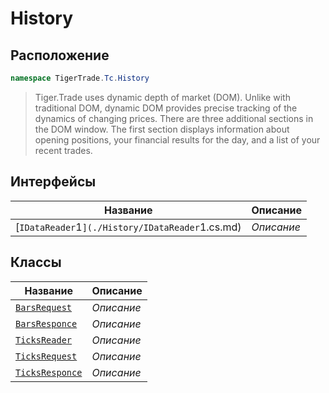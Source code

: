 
# History
## Расположение
```csharp    
namespace TigerTrade.Tc.History
```
> Tiger.Trade uses dynamic depth of market (DOM). Unlike with traditional DOM, dynamic DOM provides precise tracking of the dynamics of changing prices. There are three additional sections in the DOM window. The first section displays information about opening positions, your financial results for the day, and a list of your recent trades.


## Интерфейсы
| Название | Описание |
| --- | --- |
| [`IDataReader`1`](./History/IDataReader`1.cs.md) | *Описание* |

## Классы
| Название | Описание |
| --- | --- |
| [`BarsRequest`](./History/BarsRequest.cs.md) | *Описание* |
| [`BarsResponce`](./History/BarsResponce.cs.md) | *Описание* |
| [`TicksReader`](./History/TicksReader.cs.md) | *Описание* |
| [`TicksRequest`](./History/TicksRequest.cs.md) | *Описание* |
| [`TicksResponce`](./History/TicksResponce.cs.md) | *Описание* |
